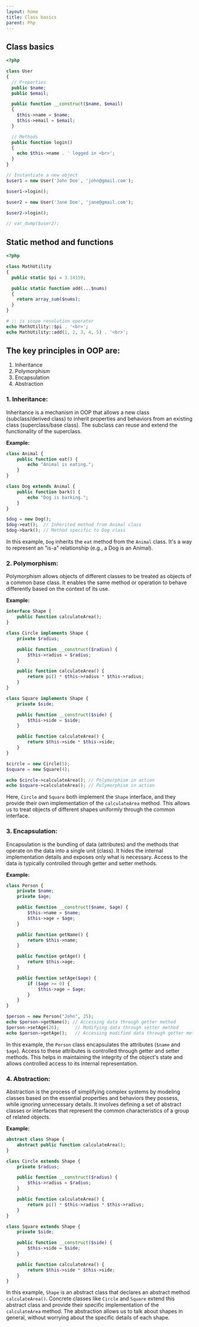 ```yaml
---
layout: home
title: Class basics
parent: Php
---
```



## Class basics
```php
<?php

class User
{
  // Properties
  public $name;
  public $email;

  public function __construct($name, $email)
  {
    $this->name = $name;
    $this->email = $email;
  }

  // Methods
  public function login()
  {
    echo $this->name . ' logged in <br>';
  }
}

// Instantiate a new object
$user1 = new User('John Doe', 'john@gmail.com');

$user1->login();

$user2 = new User('Jane Doe', 'jane@gmail.com');

$user2->login();

// var_dump($user2);
```

## Static method and functions
```php
<?php

class MathUtility
{
  public static $pi = 3.14159;

  public static function add(...$nums)
  {
    return array_sum($nums);
  }
}

# :: is scope resolution operator
echo MathUtility::$pi . '<br>';
echo MathUtility::add(1, 2, 3, 4, 5) . '<br>';
```

## The key principles in OOP are:
1. Inheritance
2. Polymorphism
3. Encapsulation
4. Abstraction

### 1. Inheritance:

Inheritance is a mechanism in OOP that allows a new class (subclass/derived class) to inherit properties and behaviors from an existing class (superclass/base class). The subclass can reuse and extend the functionality of the superclass.

**Example:**

```php
class Animal {
    public function eat() {
        echo "Animal is eating.";
    }
}

class Dog extends Animal {
    public function bark() {
        echo "Dog is barking.";
    }
}

$dog = new Dog();
$dog->eat();  // Inherited method from Animal class
$dog->bark(); // Method specific to Dog class
```

In this example, `Dog` inherits the `eat` method from the `Animal` class. It's a way to represent an "is-a" relationship (e.g., a Dog is an Animal).

### 2. Polymorphism:

Polymorphism allows objects of different classes to be treated as objects of a common base class. It enables the same method or operation to behave differently based on the context of its use.

**Example:**

```php
interface Shape {
    public function calculateArea();
}

class Circle implements Shape {
    private $radius;

    public function __construct($radius) {
        $this->radius = $radius;
    }

    public function calculateArea() {
        return pi() * $this->radius * $this->radius;
    }
}

class Square implements Shape {
    private $side;

    public function __construct($side) {
        $this->side = $side;
    }

    public function calculateArea() {
        return $this->side * $this->side;
    }
}

$circle = new Circle(5);
$square = new Square(4);

echo $circle->calculateArea(); // Polymorphism in action
echo $square->calculateArea(); // Polymorphism in action
```

Here, `Circle` and `Square` both implement the `Shape` interface, and they provide their own implementation of the `calculateArea` method. This allows us to treat objects of different shapes uniformly through the common interface.

### 3. Encapsulation:

Encapsulation is the bundling of data (attributes) and the methods that operate on the data into a single unit (class). It hides the internal implementation details and exposes only what is necessary. Access to the data is typically controlled through getter and setter methods.

**Example:**

```php
class Person {
    private $name;
    private $age;

    public function __construct($name, $age) {
        $this->name = $name;
        $this->age = $age;
    }

    public function getName() {
        return $this->name;
    }

    public function getAge() {
        return $this->age;
    }

    public function setAge($age) {
        if ($age >= 0) {
            $this->age = $age;
        }
    }
}

$person = new Person("John", 25);
echo $person->getName(); // Accessing data through getter method
$person->setAge(26);      // Modifying data through setter method
echo $person->getAge();   // Accessing modified data through getter method
```

In this example, the `Person` class encapsulates the attributes (`$name` and `$age`). Access to these attributes is controlled through getter and setter methods. This helps in maintaining the integrity of the object's state and allows controlled access to its internal representation.

### 4. Abstraction:

Abstraction is the process of simplifying complex systems by modeling classes based on the essential properties and behaviors they possess, while ignoring unnecessary details. It involves defining a set of abstract classes or interfaces that represent the common characteristics of a group of related objects.

**Example:**

```php
abstract class Shape {
    abstract public function calculateArea();
}

class Circle extends Shape {
    private $radius;

    public function __construct($radius) {
        $this->radius = $radius;
    }

    public function calculateArea() {
        return pi() * $this->radius * $this->radius;
    }
}

class Square extends Shape {
    private $side;

    public function __construct($side) {
        $this->side = $side;
    }

    public function calculateArea() {
        return $this->side * $this->side;
    }
}
```

In this example, `Shape` is an abstract class that declares an abstract method `calculateArea()`. Concrete classes like `Circle` and `Square` extend this abstract class and provide their specific implementation of the `calculateArea` method. The abstraction allows us to talk about shapes in general, without worrying about the specific details of each shape.